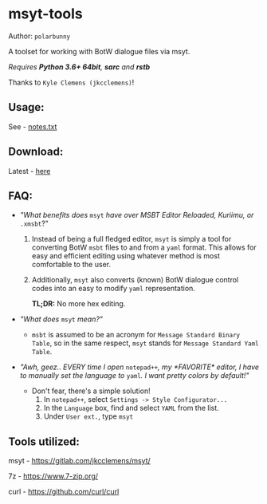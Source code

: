msyt-tools
==========
Author: `polarbunny`

A toolset for working with BotW dialogue files via msyt.

*Requires **Python 3.6+ 64bit**, **sarc** and **rstb***

 Thanks to `Kyle Clemens (jkcclemens)`!

Usage:
------
See - [notes.txt](../master/notes.txt)

Download:
---------
Latest - [here](https://github.com/polarbunny/msyt-tools/releases/latest)

FAQ:
----
- *"What benefits does* `msyt` *have over MSBT Editor Reloaded, Kuriimu, or* `.xmsbt`?"

  1. Instead of being a full fledged editor, `msyt` is simply a tool for converting BotW `msbt` files to and from a `yaml` format. This allows for easy and efficient editing using whatever method is most comfortable to the user.

   2. Additionally, `msyt` also converts (known) BotW dialogue control codes into an easy to modify `yaml` representation.

      **TL;DR:** No more hex editing.

- *"What does* `msyt` *mean?"*
  -  `msbt` is assumed to be an acronym for `Message Standard Binary Table`, so in the same respect, `msyt` stands for `Message Standard Yaml Table`.

 - *"Awh, geez.. EVERY time I open* `notepad++`*, my \*FAVORITE\* editor, I have to manually set the language to* `yaml`*. I want pretty colors by default!"*
 
   - Don't fear, there's a simple solution!
     1. In `notepad++`, select `Settings -> Style Configurator...`
     2. In the `Language` box, find and select `YAML` from the list.
     3. Under `User ext.`, type `msyt`

Tools utilized:
---------------

msyt - https://gitlab.com/jkcclemens/msyt/
  
7z - https://www.7-zip.org/

curl - https://github.com/curl/curl
